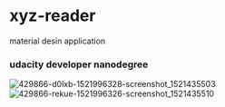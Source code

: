 # xyz-reader
material desin application

### udacity developer nanodegree



![429866-d0lxb-1521996328-screenshot_1521435503](https://user-images.githubusercontent.com/22664709/49649263-4ef7bc00-fa31-11e8-80a4-959ae2f1148c.png)
![429866-rekue-1521996326-screenshot_1521435510](https://user-images.githubusercontent.com/22664709/49649264-4f905280-fa31-11e8-88d8-bd181aeb2295.png)

